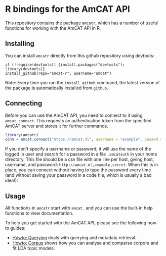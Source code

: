 R bindings for the AmCAT API
======

This repository contains the package `amcatr`,
which has a number of useful functions for working with the AmCAT API in R.

Installing
----

You can install `amcatr` directly from this github repository uising devtools:

```
if (!require(devtools)) {install.packages("devtools"); library(devtools)}
install_github(repo="amcat-r", username="amcat")
```

Note: Every time you run the `install_github` command, 
the latest version of the package is automatically installed from `github`. 


Connecting
----

Before you can use the AmCAT API, you need to connect to it using `amcat.connect`.
This requests an authentication token from the specified AmCAT server and stores it for further commands.


```r
library(amcatr)
conn = amcat.connect("https://amcat.nl", username = "example", passwd = "secret")
```

If you don't specify a username or password,
it will use the name of the logged in user and search for a password in a file `.amcatauth` in your home directory.
This file should be a csv file with one line per host, giving host, username, and password: 
`http://amcat.nl,example,secret`. 
When this is in place, you can connect without having to type the password every time 
(and without saving your password in a code file, which is usually a bad idea!): 

Usage
-----

All functions in `amcatr` start with `amcat.` and you can use the built-in help functions to view documentation. 

To help you get started with the AmCAT API, please see the following how-to guides:

+ [Howto: Querying](howto/howto_query.md) deals with querying and metadata retrieval. 
+ [Howto: Corpus](howto/howto_corpus.md) shows how you can analyse and comparse corpora and fit LDA topic models. 
